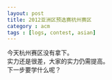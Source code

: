 ```yaml
---
layout: post
title: 2012亚洲区预选赛杭州赛区
category : acm 
tags : [logs, contest, asian]
---
```


今天杭州赛区没有拿下。  
实力还是很差，大家的实力仍需提高。  
下一步要学什么呢？

